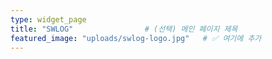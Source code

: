 ```yaml
---
type: widget_page
title: "SWLOG"                # (선택) 메인 페이지 제목
featured_image: "uploads/swlog-logo.jpg"   # ✅ 여기에 추가
---
```


